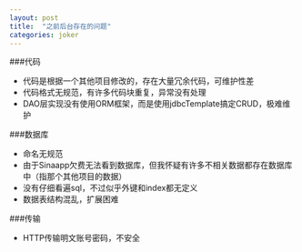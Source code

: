 ```yaml
---
layout: post
title:  "之前后台存在的问题"
categories: joker
---
```


###代码
* 代码是根据一个其他项目修改的，存在大量冗余代码，可维护性差
* 代码格式无规范，有许多代码块重复，异常没有处理
* DAO层实现没有使用ORM框架，而是使用jdbcTemplate搞定CRUD，极难维护

###数据库
* 命名无规范
* 由于Sinaapp欠费无法看到数据库，但我怀疑有许多不相关数据都存在数据库中（指那个其他项目的数据）
* 没有仔细看遍sql，不过似乎外键和index都无定义
* 数据表结构混乱，扩展困难

###传输
* HTTP传输明文账号密码，不安全